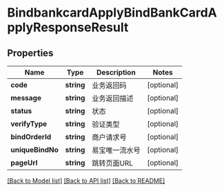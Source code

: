 # BindbankcardApplyBindBankCardApplyResponseResult

## Properties
Name | Type | Description | Notes
------------ | ------------- | ------------- | -------------
**code** | **string** | 业务返回码 | [optional] 
**message** | **string** | 业务返回描述 | [optional] 
**status** | **string** | 状态 | [optional] 
**verifyType** | **string** | 验证类型 | [optional] 
**bindOrderId** | **string** | 商户请求号 | [optional] 
**uniqueBindNo** | **string** | 易宝唯一流水号 | [optional] 
**pageUrl** | **string** | 跳转页面URL | [optional] 

[[Back to Model list]](../README.md#documentation-for-models) [[Back to API list]](../README.md#documentation-for-api-endpoints) [[Back to README]](../README.md)


